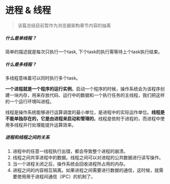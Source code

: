 # 进程 & 线程

> 该篇总结目前暂作为浏览器架构章节内容的抽离

##### 什么是单线程？
简单的描述就是每次只执行一个task, 下个task的执行需等待上个task执行结束。

##### 什么是多线程？

多线程意味着可以同时执行多个task。

**一个进程就是一个程序的运行实例**。启动一个程序的时候，操作系统会为该程序创建一块内存，用来存放代码、运行中的数据和一个执行任务的主线程，我们把这样的一个运行环境叫进程。

线程是操作系统能够进行运算调度的最小单位，是进程中的实际运作单位。**线程是不能单独存在的，它是由进程来启动和管理的**。线程是依附于进程的，而进程中使用多线程并行处理能提升运算效率。

##### 进程和线程之间的关系
1. 进程中的任意一线程执行出错，都会导致整个进程的崩溃。
2. 线程之间共享进程中的数据。线程之间可以对进程的公共数据进行读写操作。
3. 当一个进程关闭之后，操作系统会回收进程所占用的内存。
4. 进程之间的内容相互隔离。如果进程之间需要进行数据的通信，这时候，就需要使用用于进程间通信（IPC）的机制了。